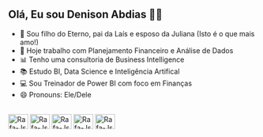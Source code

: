 ## Olá, Eu sou Denison Abdias ✌🏾

- 💙 Sou filho do Eterno, pai da Laís e esposo da Juliana (Isto é o que mais amo!)
- 💼 Hoje trabalho com Planejamento Financeiro e Análise de Dados
- 📊 Tenho uma consultoria de Business Intelligence
- 📚 Estudo BI, Data Science e Inteligência Artifical
- 💻 Sou Treinador de Power BI com foco em Finanças
- 😄 Pronouns: Ele/Dele
<Div style="Display: inline_block"><br>
  <img align="center" alt="Rafa-Js" height="30" width="40" src="https://cdn.jsdelivr.net/gh/devicons/devicon@latest/icons/azuresqldatabase/azuresqldatabase-original.svg" />
  <img align="center" alt="Rafa-Js" height="30" width="40" src="https://cdn.jsdelivr.net/gh/devicons/devicon@latest/icons/azure/azure-original.svg" />          
  <img align="center" alt="Rafa-Js" height="30" width="40" src="https://cdn.jsdelivr.net/gh/devicons/devicon@latest/icons/postgresql/postgresql-original-wordmark.svg" />          
  <img align="center" alt="Rafa-Js" height="30" width="40" src="https://cdn.jsdelivr.net/gh/devicons/devicon@latest/icons/python/python-original-wordmark.svg" />
  <img align="center" alt="Rafa-Js" height="30" width="40" src="https://cdn.jsdelivr.net/gh/devicons/devicon@latest/icons/microsoftsqlserver/microsoftsqlserver-original-wordmark.svg" />                 
</Div>
